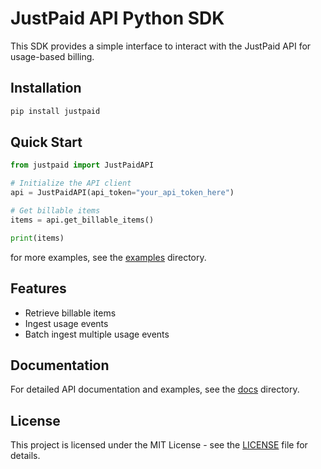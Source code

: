 # JustPaid API Python SDK

This SDK provides a simple interface to interact with the JustPaid API for usage-based billing.

## Installation

```bash
pip install justpaid
```

## Quick Start

```python
from justpaid import JustPaidAPI

# Initialize the API client
api = JustPaidAPI(api_token="your_api_token_here")

# Get billable items
items = api.get_billable_items()

print(items)
```

for more examples, see the [examples](examples/) directory.

## Features

- Retrieve billable items
- Ingest usage events
- Batch ingest multiple usage events


## Documentation

For detailed API documentation and examples, see the [docs](https://docs.justpaid.io/api-reference/) directory.

## License

This project is licensed under the MIT License - see the [LICENSE](LICENSE) file for details.
